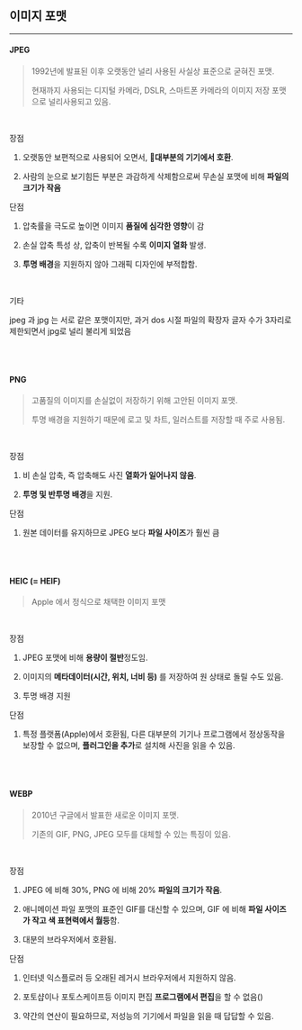 ## 이미지 포맷

---

#### JPEG

> 1992년에 발표된 이후 오랫동안 널리 사용된 사실상 표준으로 굳혀진 포맷.
> 
> 현재까지 사용되는 디지털 카메라, DSLR, 스마트폰 카메라의 이미지 저장 포맷으로 널리사용되고 있음.

<br />

장점

1. 오랫동안 보편적으로 사용되어 오면서, **대부분의 기기에서 호환**.

2. 사람의 눈으로 보기힘든 부분은 과감하게 삭제함으로써 무손실 포맷에 비해 **파일의 크기가 작음**

단점

1. 압축률을 극도로 높이면 이미지 **품질에 심각한 영향**이 감

2. 손실 압축 특성 상, 압축이 반복될 수록 **이미지 열화** 발생.

3. **투명 배경**을 지원하지 않아 그래픽 디자인에 부적합함.

<br />

기타

jpeg 과 jpg 는 서로 같은 포맷이지만, 과거 dos 시절 파일의 확장자 글자 수가 3자리로 제한되면서 jpg로 널리 불리게 되었음

<br />

<br />

#### PNG

> 고품질의 이미지를 손실없이 저장하기 위해 고안된 이미지 포맷.
> 
> 투명 배경을 지원하기 때문에 로고 및 차트, 일러스트를 저장할 때 주로 사용됨.

<br />

장점

1. 비 손실 압축, 즉 압축해도 사진 **열화가 일어나지 않음**.

2. **투명 및 반투명 배경**을 지원.

단점

1. 원본 데이터를 유지하므로 JPEG 보다 **파일 사이즈**가 훨씬 큼

<br />

<br />

#### HEIC (= HEIF)

> Apple 에서 정식으로 채택한 이미지 포맷

<br />

장점

1. JPEG 포맷에 비해 **용량이 절반**정도임.

2. 이미지의 **메타데이터(시간, 위치, 너비 등)** 를 저장하여 원 상태로 돌릴 수도 있음.

3. 투명 배경 지원

단점

1. 특정 플랫폼(Apple)에서 호환됨, 다른 대부분의 기기나 프로그램에서 정상동작을 보장할 수 없으며, **플러그인을 추가**로 설치해 사진을 읽을 수 있음.

<br />

<br />

#### WEBP

> 2010년 구글에서 발표한 새로운 이미지 포맷.
> 
> 기존의 GIF, PNG, JPEG 모두를 대체할 수 있는 특징이 있음. 

<br />

장점

1. JPEG 에 비해 30%, PNG 에 비해 20% **파일의 크기가 작음**.

2. 애니메이션 파일 포맷의 표준인 GIF를 대신할 수 있으며, GIF 에 비해 **파일 사이즈가 작고 색 표현력에서 월등**함.

3. 대분의 브라우저에서 호환됨.

단점

1. 인터넷 익스플로러 등 오래된 레거시 브라우저에서 지원하지 않음.

2. 포토샵이나 포토스케이프등 이미지 편집 **프로그램에서 편집**을 할 수 없음()

3. 약간의 연산이 필요하므로, 저성능의 기기에서 파일을 읽을 때 답답할 수 있음.

